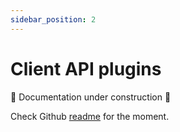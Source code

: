 ```yaml
---
sidebar_position: 2
---
```


# Client API plugins

🚧 Documentation under construction 🚧

Check Github [readme](https://github.com/ecyrbe/zodios) for the moment.
